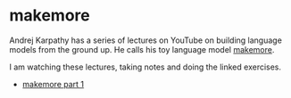 
# makemore

Andrej Karpathy has a series of lectures on YouTube on building language models from the ground up. He calls his toy language model [makemore](https://github.com/karpathy/makemore).

I am watching these lectures, taking notes and doing the linked exercises.

- [makemore part 1](https://www.youtube.com/watch?v=PaCmpygFfXo)
